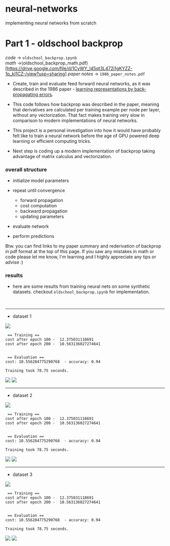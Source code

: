 # neural-networks
implementing neural networks from scratch


# Part 1 - oldschool backprop

*code* ->  `oldschool_backprop.ipynb`<br/>
*math* ->(oldschool_backprop_math.pdf)[https://drive.google.com/file/d/1CyWY_l45qt3L472i1gKYZZ-1p_kI1CZ-/view?usp=sharing]
*paper notes* -> `1986_paper_notes.pdf`<br/>
 * Create, train and evaluate feed forward neural networks, as it was described in the 1986 paper - [learning representations by back-propagating errors](https://www.iro.umontreal.ca/~vincentp/ift3395/lectures/backprop_old.pdf).


* This code follows how backprop was described in the paper, meaning that derivatives are calculated per training example per node per layer, without any vectorization. That fact makes training very slow in comparison to modern implementations of neural networks.

* This project is a personal investigation into how it would have probably felt like to train a neural network before the age of GPU powered deep learning or efficient computing tricks.

* Next step is coding up a modern implementation of backprop taking advantage of matrix calculus and vectorization.


### overall structure

  - initialize model parameters

  - repeat until convergence
    - forward propagation 
    - cost computation
    - backward propagation
    - updating parameters
  - evaluate network

  - perform predictions

Btw. you can find links to my paper summary and rederivation of backprop in pdf format at the top of this page. If you saw any mistakes in math or code please let me know, I'm learning and I highly appreciate any tips or advise :)

### results

- here are some results from training neural nets on some synthetic datasets. checkout `oldschool_backprop.ipynb` for implementation.
<br/>

---
- dataset 1

![](https://github.com/panahiparham/neural-networks/blob/main/assets/p1_r1_1.png?raw=true)

```
 == Training == 
cost after epoch 100 -  12.375031118691
cost after epoch 200 -  10.563136027274641


 == Evaluation == 
cost: 10.556284775290768  - accuracy: 0.94

Training took 78.75 seconds.
```
![](https://github.com/panahiparham/neural-networks/blob/main/assets/p1_r1_2.png?raw=true)
![](https://github.com/panahiparham/neural-networks/blob/main/assets/p1_r1_3.png?raw=true)

---
- dataset 2

![](https://github.com/panahiparham/neural-networks/blob/main/assets/p1_r2_1.png?raw=true)

```
 == Training == 
cost after epoch 100 -  12.375031118691
cost after epoch 200 -  10.563136027274641


 == Evaluation == 
cost: 10.556284775290768  - accuracy: 0.94

Training took 78.75 seconds.
```
![](https://github.com/panahiparham/neural-networks/blob/main/assets/p1_r2_2.png?raw=true)
![](https://github.com/panahiparham/neural-networks/blob/main/assets/p1_r2_3.png?raw=true)

---
- dataset 3

![](https://github.com/panahiparham/neural-networks/blob/main/assets/p1_r3_1.png?raw=true)

```
 == Training == 
cost after epoch 100 -  12.375031118691
cost after epoch 200 -  10.563136027274641


 == Evaluation == 
cost: 10.556284775290768  - accuracy: 0.94

Training took 78.75 seconds.
```
![](https://github.com/panahiparham/neural-networks/blob/main/assets/p1_r3_2.png?raw=true)
![](https://github.com/panahiparham/neural-networks/blob/main/assets/p1_r3_3.png?raw=true)
<br/>
